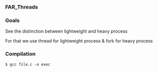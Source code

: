 ### FAR_Threads

### Goals

See the distinction between lightweight and heavy process

For that we use thread for lightweight process & fork for heavy process

### Compilation

```shell
$ gcc file.c -o exec
```

